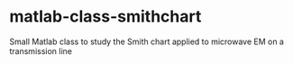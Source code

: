 # matlab-class-smithchart
Small Matlab class to study the Smith chart applied to microwave EM on a transmission line
